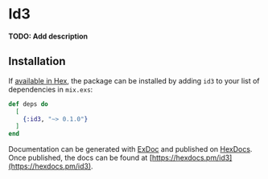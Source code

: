 # Id3

**TODO: Add description**

## Installation

If [available in Hex](https://hex.pm/docs/publish), the package can be installed
by adding `id3` to your list of dependencies in `mix.exs`:

```elixir
def deps do
  [
    {:id3, "~> 0.1.0"}
  ]
end
```

Documentation can be generated with [ExDoc](https://github.com/elixir-lang/ex_doc)
and published on [HexDocs](https://hexdocs.pm). Once published, the docs can
be found at [https://hexdocs.pm/id3](https://hexdocs.pm/id3).

